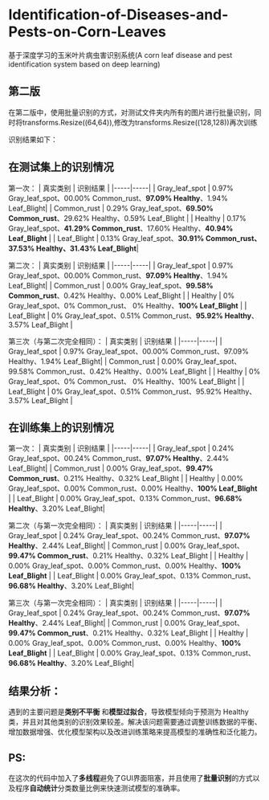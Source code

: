 # Identification-of-Diseases-and-Pests-on-Corn-Leaves
基于深度学习的玉米叶片病虫害识别系统(A corn leaf disease and pest identification system based on deep learning)

第二版
-----
在第二版中，使用批量识别的方式，对测试文件夹内所有的图片进行批量识别，同时将transforms.Resize((64,64)),修改为transforms.Resize((128,128))再次训练

识别结果如下：


在测试集上的识别情况
--------
 第一次：
| 真实类别 | 识别结果 |
|-----|-----|
| Gray_leaf_spot  | 0.97% Gray_leaf_spot、00.00% Common_rust、**97.09% Healthy**、1.94% Leaf_Blight|
| Common_rust     | 0.29% Gray_leaf_spot、**69.50% Common_rust**、29.62% Healthy、0.59% Leaf_Blight |
| Healthy         | 0.17% Gray_leaf_spot、**41.29% Common_rust**、17.60% Healthy、**40.94% Leaf_Blight** |
| Leaf_Blight     | 0.13% Gray_leaf_spot、**30.91% Common_rust、37.53% Healthy、31.43% Leaf_Blight**|

第二次：
| 真实类别 | 识别结果 |
|-----|-----|
| Gray_leaf_spot  | 0.97% Gray_leaf_spot、00.00% Common_rust、**97.09% Healthy**、1.94% Leaf_Blight|
| Common_rust     | 0.00% Gray_leaf_spot、**99.58% Common_rust**、0.42% Healthy、0.00% Leaf_Blight |
| Healthy         | 0% Gray_leaf_spot、0% Common_rust、 0% Healthy、**100% Leaf_Blight** |
| Leaf_Blight     | 0% Gray_leaf_spot、0.51% Common_rust、**95.92% Healthy**、3.57% Leaf_Blight |

第三次（与第二次完全相同）：
| 真实类别 | 识别结果 |
|-----|-----|
| Gray_leaf_spot  | 0.97% Gray_leaf_spot、00.00% Common_rust、97.09% Healthy、1.94% Leaf_Blight|
| Common_rust     | 0.00% Gray_leaf_spot、99.58% Common_rust、0.42% Healthy、0.00% Leaf_Blight |
| Healthy         | 0% Gray_leaf_spot、0% Common_rust、 0% Healthy、100% Leaf_Blight |
| Leaf_Blight     | 0% Gray_leaf_spot、0.51% Common_rust、95.92% Healthy、3.57% Leaf_Blight |


在训练集上的识别情况
------
 第一次：
| 真实类别 | 识别结果 |
|-----|-----|
| Gray_leaf_spot  | 0.24% Gray_leaf_spot、00.24% Common_rust、**97.07% Healthy**、2.44% Leaf_Blight|
| Common_rust     | 0.00% Gray_leaf_spot、**99.47% Common_rust**、0.21% Healthy、0.32% Leaf_Blight |
| Healthy         | 0.00% Gray_leaf_spot、0.00% Common_rust、0.00% Healthy、**100% Leaf_Blight** |
| Leaf_Blight     | 0.00% Gray_leaf_spot、0.13% Common_rust、**96.68% Healthy**、3.20% Leaf_Blight|

第二次（与第一次完全相同）：
| 真实类别 | 识别结果 |
|-----|-----|
| Gray_leaf_spot  | 0.24% Gray_leaf_spot、00.24% Common_rust、**97.07% Healthy**、2.44% Leaf_Blight|
| Common_rust     | 0.00% Gray_leaf_spot、**99.47% Common_rust**、0.21% Healthy、0.32% Leaf_Blight |
| Healthy         | 0.00% Gray_leaf_spot、0.00% Common_rust、0.00% Healthy、**100% Leaf_Blight** |
| Leaf_Blight     | 0.00% Gray_leaf_spot、0.13% Common_rust、**96.68% Healthy**、3.20% Leaf_Blight|

第三次（与第一次完全相同）：
| 真实类别 | 识别结果 |
|-----|-----|
| Gray_leaf_spot  | 0.24% Gray_leaf_spot、00.24% Common_rust、**97.07% Healthy**、2.44% Leaf_Blight|
| Common_rust     | 0.00% Gray_leaf_spot、**99.47% Common_rust**、0.21% Healthy、0.32% Leaf_Blight |
| Healthy         | 0.00% Gray_leaf_spot、0.00% Common_rust、0.00% Healthy、**100% Leaf_Blight** |
| Leaf_Blight     | 0.00% Gray_leaf_spot、0.13% Common_rust、**96.68% Healthy**、3.20% Leaf_Blight|


结果分析：
------
遇到的主要问题是**类别不平衡** 和**模型过拟合**，导致模型倾向于预测为 Healthy 类，并且对其他类别的识别效果较差。解决该问题需要通过调整训练数据的平衡、增加数据增强、优化模型架构以及改进训练策略来提高模型的准确性和泛化能力。

PS:
---
在这次的代码中加入了**多线程**避免了GUI界面阻塞，并且使用了**批量识别**的方式以及程序**自动统计**分类数量比例来快速测试模型的准确率。
